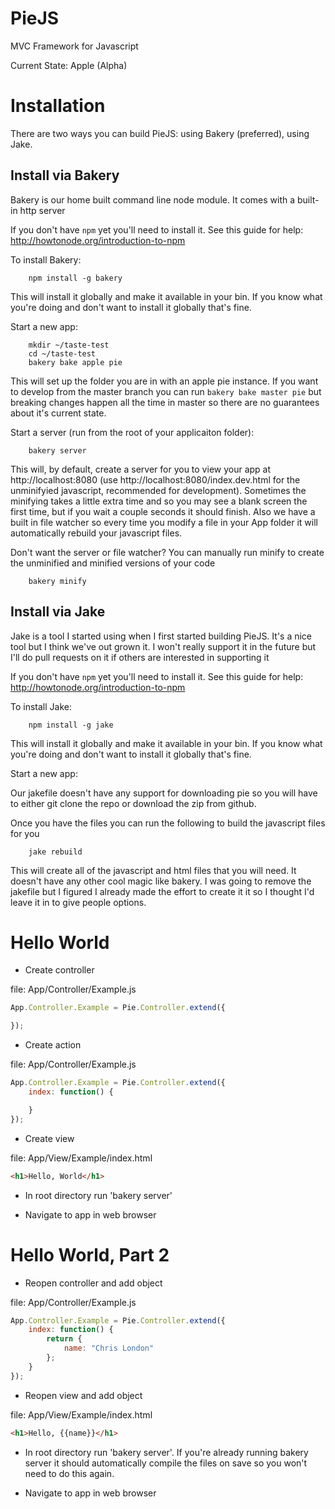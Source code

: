 PieJS
=====

MVC Framework for Javascript

Current State: Apple (Alpha)

# Installation

There are two ways you can build PieJS: using Bakery (preferred), using Jake.

## Install via Bakery

Bakery is our home built command line node module. It comes with a built-in http server

If you don't have `npm` yet you'll need to install it. See this guide for help: http://howtonode.org/introduction-to-npm

To install Bakery:

```
	npm install -g bakery
```

This will install it globally and make it available in your bin.  If you know what you're doing and don't want to install it globally that's fine.


Start a new app:

```
	mkdir ~/taste-test
	cd ~/taste-test
	bakery bake apple pie
```

This will set up the folder you are in with an apple pie instance.  If you want to develop from the master branch you can run `bakery bake master pie` but breaking changes happen all the time in master so there are no guarantees about it's current state.

Start a server (run from the root of your applicaiton folder):

```
	bakery server
```

This will, by default, create a server for you to view your app at http://localhost:8080 (use http://localhost:8080/index.dev.html for the unminifyied javascript, recommended for development). Sometimes the minifying takes a little extra time and so you may see a blank screen the first time, but if you wait a couple seconds it should finish.  Also we have a built in file watcher so every time you modify a file in your App folder it will automatically rebuild your javascript files.

Don't want the server or file watcher? You can manually run minify to create the unminified and minified versions of your code

```
	bakery minify
```

## Install via Jake

Jake is a tool I started using when I first started building PieJS. It's a nice tool but I think we've out grown it. I won't really support it in the future but I'll do pull requests on it if others are interested in supporting it

If you don't have `npm` yet you'll need to install it. See this guide for help: http://howtonode.org/introduction-to-npm

To install Jake:

```
	npm install -g jake
```

This will install it globally and make it available in your bin.  If you know what you're doing and don't want to install it globally that's fine.


Start a new app:

Our jakefile doesn't have any support for downloading pie so you will have to either git clone the repo or download the zip from github.

Once you have the files you can run the following to build the javascript files for you

```
	jake rebuild
```

This will create all of the javascript and html files that you will need. It doesn't have any other cool magic like bakery. I was going to remove the jakefile but I figured I already made the effort to create it it so I thought I'd leave it in to give people options.


Hello World
=====

- Create controller

file: App/Controller/Example.js

```javascript
App.Controller.Example = Pie.Controller.extend({

});
```

- Create action

file: App/Controller/Example.js

```javascript
App.Controller.Example = Pie.Controller.extend({
	index: function() {

	}
});
```

- Create view

file: App/View/Example/index.html

```html
<h1>Hello, World</h1>
```

- In root directory run 'bakery server'

- Navigate to app in web browser


Hello World, Part 2
=====

- Reopen controller and add object

file: App/Controller/Example.js

```javascript
App.Controller.Example = Pie.Controller.extend({
	index: function() {
		return {
			name: "Chris London"
		};
	}
});
```


- Reopen view and add object

file: App/View/Example/index.html

```html
<h1>Hello, {{name}}</h1>
```

- In root directory run 'bakery server'. If you're already running bakery server it should automatically compile the files on save so you won't need to do this again.

- Navigate to app in web browser